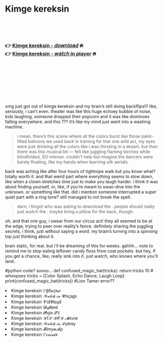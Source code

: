 <h1>Kimge kereksin</h1>

<br><br><br>

<h3>👉 <a href="https://Chases-resdochengue1976.github.io/nzpiwedspb/">Kimge kereksin - 𝘥𝘰𝘸𝘯𝘭𝘰𝘢𝘥</a> 🔥<br>
👉 <a href="https://Chases-resdochengue1976.github.io/nzpiwedspb/">Kimge kereksin - 𝘸𝘢𝘵𝘤𝘩 in player</a> 🔥
</h3>



<br><br><br><br><br><br><br>


omg just got out of kimge kereksin and my brain’s still doing backflips!!! like, seriously, i can’t even. theater was like this huge echoey bubble of noise, kids laughing, someone dropped their popcorn and it was like dominoes falling everywhere. and this  ??? it’s like my mind just went into a washing machine.

> i mean, there’s this scene where all the colors burst like those paint-filled balloons we used back in training for that one wild act, my eyes were just drinking all the colors like i was thirsting in a desert. but then there was this musical bit — felt like juggling flaming torches while blindfolded, SO intense. couldn't help but imagine the dancers were barely floating, like my hands when learning silk aerials.

back was aching like after four hours of tightrope walk but you know what? totally worth it. and that weird part where everything seems to slow down, like when a clown stretches time just to make you laugh harder. i think it was about finding yourself, or, like, if you’re meant to swan-dive into the unknown. or something like that. did i mention someone interrupted a super quiet part with a ring tone? still managed to not break the spell.

> darn, i forgot who was asking to 𝘥𝘰𝘸𝘯𝘭𝘰𝘢𝘥 the  . people should really just 𝘸𝘢𝘵𝘤𝘩 the  . maybe bring a pillow for the back, though.

oh, and that one guy, i swear from our circus act! they all seemed to be at the edge, trying to peer over reality’s fence. definitely sharing the juggling secrets, i think, just without saying a word. my brain’s turning into a spinning top just thinking about it.

brain static, for real. but i'll be dreaming of this for weeks. gahhh... note to remind me to stop eating leftover candy floss from coat pockets. but hey, if you get a chance, like, really sink into it. just 𝘸𝘢𝘵𝘤𝘩, who knows where you’ll land.

#python code? soooo...
def confused_magic_hat(tricks):
    return tricks  10 # whoopses
tricks = [Color Splash, Echo Dance, Laugh Loop]
print(confused_magic_hat(tricks)) #Lion Tamer error?? 

<li>Kimge kereksin 𝙿Ꞵť𝗅𝓸ç𝗄𝓮𝗋</li>
<li>Kimge kereksin 𝒲𝒶𝓉𝒸𝒽 𝒾𝓃 𝓒𝗁𝗂ç𝖺𝗀𝗈</li>
<li>Kimge kereksin 𝓥𝗂ԁ𝓒𝗅𝗈ųԁ</li>
<li>Kimge kereksin 𝓓ų𝓫𝖻𝖾𝖽</li>
<li>Kimge kereksin 𝓟𝗅ų𝗍𝗈 𝓣𝖵</li>
<li>Kimge kereksin 𝒴𝖳𝒮 𝒴𝖨𝖥𝒴 𝓜𝗈ν𝗂𝖾</li>
<li>Kimge kereksin 𝒲𝒶𝓉𝒸𝒽 𝒾𝓃 𝒮𝗒𝖽𝗇𝖾𝗒</li>
<li>Kimge kereksin 𝓕𝗂𝗅𝗆𝗒𝗐𝓐ρ</li>
<li>Kimge kereksin 𝙿𝑒𝒶𝒸𝓸𝐜𝗄</li>
